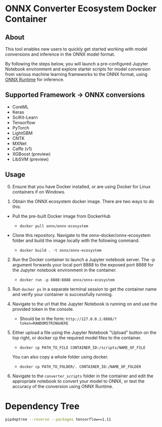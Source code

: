 # ONNX Converter Ecosystem Docker Container

## About

This tool enables new users to quickly get started working with model conversions and inference in the ONNX model format.

By following the steps below, you will launch a pre-configured Jupyter Notebook environment and explore starter scripts for model conversion from various machine learning frameworks to the ONNX format, using [ONNX Runtime](https://aka.ms/onnxruntime) for inference.

## Supported Framework -> ONNX conversions
- CoreML
- Keras
- SciKit-Learn
- Tensorflow
- PyTorch
- LightGBM
- CNTK
- MXNet
- Caffe (v1)
- XGBoost (preview)
- LibSVM (preview)

## Usage

0. Ensure that you have Docker installed, or are using Docker for Linux containers if on Windows.

1. Obtain the ONNX ecosystem docker image. There are two ways to do this:

  - Pull the pre-built Docker image from DockerHub
    - `docker pull onnx/onnx-ecosystem`

  - Clone this repository. Navigate to the onnx-docker/onnx-ecosystem folder and build the image locally with the following command.
    - `docker build . -t onnx/onnx-ecosystem`

2. Run the Docker container to launch a Jupyter notebook server. The -p argument forwards your local port 8888 to the exposed port 8888 for the Jupyter notebook environment in the container.
    - `docker run -p 8888:8888 onnx/onnx-ecosystem`

3. Run `docker ps` in a separate terminal session to get the container name and verify your container is successfully running.

4. Navigate to the url that the Jupyter Notebook is running on and use the provided token in the console.
    - Should be in the form: `http://127.0.0.1:8888/?token=RANDOMSTRINGHERE`  

5. Either upload a file using the Jupyter Notebook "Upload" button on the top right, or docker cp the required model files to the container.
    - `docker cp PATH_TO_FILE CONTAINER_ID:/scripts/NAME_OF_FILE`

    You can also copy a whole folder using docker.
    - `docker cp PATH_TO_FOLDER/. CONTAINER_ID:/NAME_OF_FOLDER`

6. Navigate to the `converter_scripts` folder in the container and edit the appropriate notebook to convert your model to ONNX, or test the accuracy of the conversion using ONNX Runtime.

# Dependency Tree

```sh
pipdeptree --reverse --packages tensorflow==1.11
```